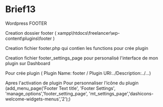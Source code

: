 # Brief13
Wordpress FOOTER

Creation dossier footer ( xampp\htdocs\freelancer\wp-content\plugins\footer )

Creation fichier footer.php qui contien les functions pour crée plugin

Creation fichier footer_settings_page pour personalisé l'interface de mon plugin sur Dashboard

Pour crée plugin ( Plugin Name: footer / Plugin URI:../Description:../...)

Apres l'activation de plugin
Pour personnaliser l'icône du plugin (add_menu_page('Footer Text title', 'Footer Settings', 'manage_options','footer_setting_page', 'mt_settings_page','dashicons-welcome-widgets-menus','2');)
